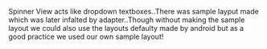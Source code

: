 Spinner View acts like dropdown textboxes..There was sample layput made which was later infalted by adapter..Though without making 
the sample layout we could also use the layouts defaulty made by android but as a good practice we used our own sample layout!
